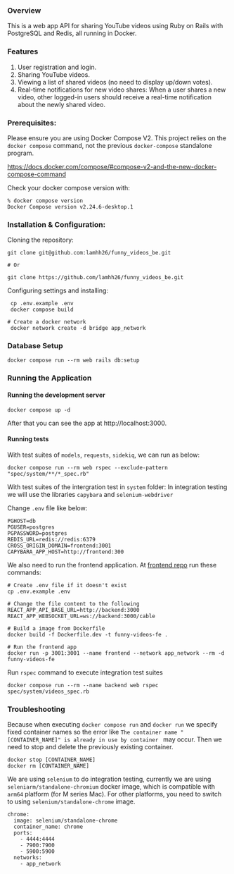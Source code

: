 ### Overview

This is a web app API for sharing YouTube videos using Ruby on Rails with PostgreSQL and Redis, all running in Docker.

### Features

1. User registration and login.
2. Sharing YouTube videos.
3. Viewing a list of shared videos (no need to display up/down votes).
4. Real-time notifications for new video shares: When a user shares a new video, other logged-in users should receive a real-time notification about the newly shared video.

### Prerequisites:

Please ensure you are using Docker Compose V2. This project relies on the `docker compose` command, not the previous `docker-compose` standalone program.

https://docs.docker.com/compose/#compose-v2-and-the-new-docker-compose-command

Check your docker compose version with:

```
% docker compose version
Docker Compose version v2.24.6-desktop.1
```

### Installation & Configuration:

Cloning the repository:

```
git clone git@github.com:lamhh26/funny_videos_be.git

# Or

git clone https://github.com/lamhh26/funny_videos_be.git
```

Configuring settings and installing:

```
 cp .env.example .env
 docker compose build

# Create a docker network
 docker network create -d bridge app_network
```

### Database Setup

```
docker compose run --rm web rails db:setup

```

### Running the Application

#### Running the development server
```
docker compose up -d
```
After that you can see the app at http://localhost:3000.

#### Running tests

With test suites of `models`, `requests`, `sidekiq`, we can run as below:
```
docker compose run --rm web rspec --exclude-pattern "spec/system/**/*_spec.rb"
```

With test suites of the intergration test in `system` folder: In integration testing we will use the libraries `capybara` and `selenium-webdriver`

Change `.env` file like below:
```
PGHOST=db
PGUSER=postgres
PGPASSWORD=postgres
REDIS_URL=redis://redis:6379
CROSS_ORIGIN_DOMAIN=frontend:3001
CAPYBARA_APP_HOST=http://frontend:300
```

We also need to run the frontend application. At [frontend repo](https://github.com/lamhh26/funny_videos_be) run these commands:
```
# Create .env file if it doesn't exist
cp .env.example .env

# Change the file content to the following
REACT_APP_API_BASE_URL=http://backend:3000
REACT_APP_WEBSOCKET_URL=ws://backend:3000/cable

# Build a image from Dockerfile
docker build -f Dockerfile.dev -t funny-videos-fe .

# Run the frontend app
docker run -p 3001:3001 --name frontend --network app_network --rm -d funny-videos-fe
```

Run `rspec` command to execute integration test suites
```
docker compose run --rm --name backend web rspec spec/system/videos_spec.rb
```
### Troubleshooting

Because when executing `docker compose run` and `docker run` we specify fixed container names so the error like `The container name "[CONTAINER_NAME]" is already in use by container ` may occur. Then we need to stop and delete the previously existing container.

```
docker stop [CONTAINER_NAME]
docker rm [CONTAINER_NAME]
```

We are using `selenium` to do integration testing, currently we are using `seleniarm/standalone-chromium` docker image, which is compatible with `arm64` platform (for M series Mac). For other platforms, you need to switch to using `selenium/standalone-chrome` image.

```
chrome:
  image: selenium/standalone-chrome
  container_name: chrome
  ports:
    - 4444:4444
    - 7900:7900
    - 5900:5900
  networks:
    - app_network
```
